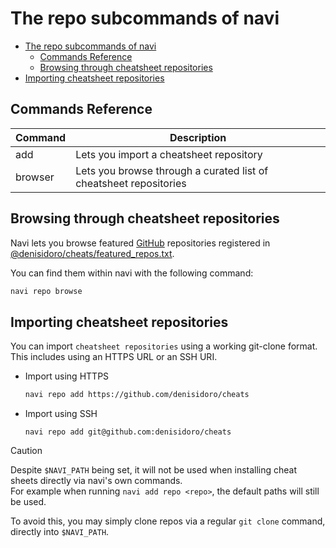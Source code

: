 # The repo subcommands of navi

<!-- TOC -->
* [The repo subcommands of navi](#the-repo-subcommands-of-navi)
  * [Commands Reference](#commands-reference)
  * [Browsing through cheatsheet repositories](#browsing-through-cheatsheet-repositories)
* [Importing cheatsheet repositories](#importing-cheatsheet-repositories)
<!-- TOC -->

## Commands Reference

| Command | Description                                                       |
|---------|-------------------------------------------------------------------|
| add     | Lets you import a cheatsheet repository                           |
| browser | Lets you browse through a curated list of cheatsheet repositories |

## Browsing through cheatsheet repositories

Navi lets you browse featured [GitHub](https://github.com) repositories registered in [@denisidoro/cheats/featured_repos.txt](https://github.com/denisidoro/cheats/blob/master/featured_repos.txt).

You can find them within navi with the following command:

```sh
navi repo browse
```

## Importing cheatsheet repositories

You can import `cheatsheet repositories` using a working git-clone format.\
This includes using an HTTPS URL or an SSH URI.

- Import using HTTPS

    ```sh
    navi repo add https://github.com/denisidoro/cheats
    ```

- Import using SSH

    ```shell
    navi repo add git@github.com:denisidoro/cheats
    ```

> [!CAUTION]
> Despite `$NAVI_PATH` being set, it will not be used when installing cheat sheets directly via navi's own commands.\
> For example when running `navi add repo <repo>`, the default paths will still be used.
> 
> To avoid this, you may simply clone repos via a regular `git clone` command, directly into `$NAVI_PATH`.
